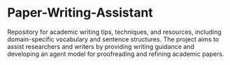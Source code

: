 # Paper-Writing-Assistant
Repository for academic writing tips, techniques, and resources, including domain-specific vocabulary and sentence structures. The project aims to assist researchers and writers by providing writing guidance and developing an agent model for proofreading and refining academic papers.
